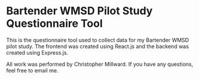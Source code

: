 # Bartender WMSD Pilot Study Questionnaire Tool

This is the questionnaire tool used to collect data for my Bartender WMSD pilot study. The frontend was created using React.js and the backend was created using Express.js. 

All work was performed by Christopher Millward. If you have any questions, feel free to email me.